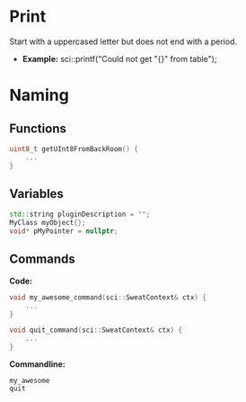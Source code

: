 # Print
Start with a uppercased letter but does not end with a period.

- **Example:**
sci::printf("Could not get \"{}\" from table");

# Naming

## Functions
```cpp
uint8_t getUInt8FromBackRoom() {
    ...
}
```

## Variables
```cpp
std::string pluginDescription = "";
MyClass myObject{};
void* pMyPointer = nullptr;
```

## Commands
**Code:**
```cpp
void my_awesome_command(sci::SweatContext& ctx) {
    ...
}

void quit_command(sci::SweatContext& ctx) {
    ...
}
```

**Commandline:**
```
my_awesome
quit
```